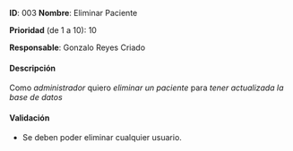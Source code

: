 **ID**: 003
**Nombre**: Eliminar Paciente

**Prioridad** (de 1 a 10): 10

**Responsable**: Gonzalo Reyes Criado

#### Descripción

Como *administrador* quiero *eliminar un paciente* para *tener actualizada la base de datos*

#### Validación

* Se deben poder eliminar cualquier usuario.

